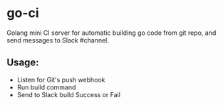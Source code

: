 # go-ci
Golang mini CI server for automatic building go code from git repo, and send messages to Slack #channel.

## Usage:
* Listen for Git's push webhook
* Run build command
* Send to Slack build Success or Fail
